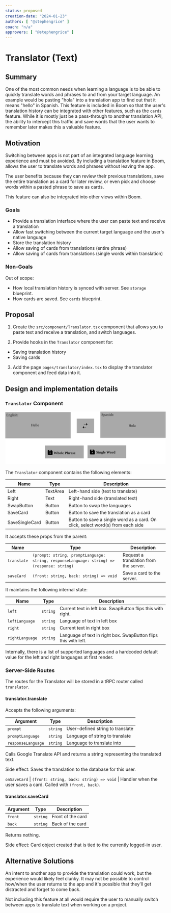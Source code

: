 ```yaml
---
status: proposed
creation-date: "2024-01-23"
authors: [ "@stephengrice" ]
coach: "n/a"
approvers: [ "@stephengrice" ]
---
```


# Translator (Text)

## Summary

One of the most common needs when learning a language is to be able to quickly translate words and phrases to and from your target language. An example would be pasting "hola" into a translation app to find out that it means "hello" in Spanish. This feature is included in Boom so that the user's translation history can be integrated with other features, such as the `cards` feature. While it is mostly just be a pass-through to another translation API, the ability to intercept this traffic and save words that the user wants to remember later makes this a valuable feature.

## Motivation

Switching between apps is not part of an integrated language learning experience and must be avoided. By including a translation feature in Boom, allows the user to translate words and phrases without leaving the app.

The user benefits because they can review their previous translations, save the entire translation as a card for later review, or even pick and choose words within a pasted phrase to save as cards.

This feature can also be integrated into other views within Boom.

### Goals

- Provide a translation interface where the user can paste text and receive a translation
- Allow fast switching between the current target language and the user's native language
- Store the translation history
- Allow saving of cards from translations (entire phrase)
- Allow saving of cards from translations (single words within translation)

### Non-Goals

Out of scope:

- How local translation history is synced with server. See `storage` blueprint.
- How cards are saved. See `cards` blueprint.

## Proposal

1. Create the `src/component/Translator.tsx` component that allows you to paste text and receive a translation, and switch languages.

2. Provide hooks in the `Translator` component for:

- Saving translation history
- Saving cards

3. Add the page `pages/translator/index.tsx` to display the translator component and feed data into it.

## Design and implementation details

### `Translator` Component

![Translator Wireframe](./TranslatorWireframe.svg)

The `Translator` component contains the following elements:

Name | Type | Description
-----|------|------------
Left   | TextArea | Left-hand side (text to translate)
Right  | Text  | Right-hand side (translated text)
SwapButton | Button | Button to swap the languages
SaveCard | Button | Button to save the translation as a card
SaveSingleCard | Button | Button to save a single word as a card. On click, select word(s) from each side

It accepts these props from the parent:

Name | Type | Description
-----|------|------------
`translate` | `(prompt: string, promptLanguage: string, responseLanguage: string) => (response: string)` | Request a translation from the server.
`saveCard` | `(front: string, back: string) => void` | Save a card to the server.

It maintains the following internal state:

Name | Type | Description
-----|------|------------
`left` | `string` | Current text in left box. SwapButton flips this with right.
`leftLanguage` | `string` | Language of text in left box
`right` | `string` | Current text in right box
`rightLanguage` | `string` | Language of text in right box. SwapButton flips this with left.

Internally, there is a list of supported languages and a hardcoded default value for the left and right languages at first render.

### Server-Side Routes

The routes for the Translator will be stored in a tRPC router called `translator`.

#### translator.translate

Accepts the following arguments:

Argument | Type | Description
---------|------|------------
`prompt` | `string` | User-defined string to translate
`promptLanguage` | `string` | Language of string to translate
`responseLanguage` | `string` | Language to translate into

Calls Google Translate API and returns a string representing the translated text.

Side effect: Saves the translation to the database for this user.


`onSaveCard` | `(front: string, back: string) => void` | Handler when the user saves a card. Called with `(front, back)`.

#### translator.saveCard

Argument | Type | Description
---------|------|------------
`front` | `string` | Front of the card
`back` | `string` | Back of the card

Returns nothing.

Side effect: Card object created that is tied to the currently logged-in user.

## Alternative Solutions

An intent to another app to provide the translation could work, but the experience would likely feel clunky. It may not be possible to control how/when the user returns to the app and it's possible that they'll get distracted and forget to come back.

Not including this feature at all would require the user to manually switch between apps to translate text when working on a project.
